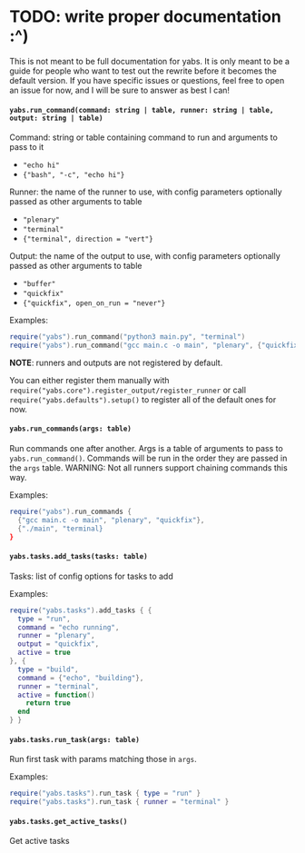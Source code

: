 # TODO: write proper documentation :^)

This is not meant to be full documentation for yabs. It is only meant to be a guide for people who want to test out the rewrite before it becomes the default version. If you have specific issues or questions, feel free to open an issue for now, and I will be sure to answer as best I can!

#### `yabs.run_command(command: string | table, runner: string | table, output: string | table)`

Command: string or table containing command to run and arguments to pass to it
 - `"echo hi"`
 - `{"bash", "-c", "echo hi"}`

Runner: the name of the runner to use, with config parameters optionally passed
as other arguments to table
 - `"plenary"`
 - `"terminal"`
 - `{"terminal", direction = "vert"}`

Output: the name of the output to use, with config parameters optionally passed
as other arguments to table
 - `"buffer"`
 - `"quickfix"`
 - `{"quickfix", open_on_run = "never"}`

Examples:

```lua
require("yabs").run_command("python3 main.py", "terminal")
require("yabs").run_command("gcc main.c -o main", "plenary", {"quickfix", open_on_run = "never" })
```

**NOTE**: runners and outputs are not registered by default.

You can either register them manually with `require("yabs.core").register_output/register_runner` or call `require("yabs.defaults").setup()` to register all of the default ones for now.

#### `yabs.run_commands(args: table)`

Run commands one after another. Args is a table of arguments to pass to
`yabs.run_command()`. Commands will be run in the order they are passed in the
`args` table. WARNING: Not all runners support chaining commands this way.

Examples:

```lua
require("yabs").run_commands {
  {"gcc main.c -o main", "plenary", "quickfix"},
  {"./main", "terminal}
}
```

#### `yabs.tasks.add_tasks(tasks: table)`

Tasks: list of config options for tasks to add

Examples:

```lua
require("yabs.tasks").add_tasks { {
  type = "run",
  command = "echo running",
  runner = "plenary",
  output = "quickfix",
  active = true
}, {
  type = "build",
  command = {"echo", "building"},
  runner = "terminal",
  active = function()
    return true
  end
} }
```

#### `yabs.tasks.run_task(args: table)`

Run first task with params matching those in `args`.

Examples:

```lua
require("yabs.tasks").run_task { type = "run" }
require("yabs.tasks").run_task { runner = "terminal" }
```

#### `yabs.tasks.get_active_tasks()`

Get active tasks
